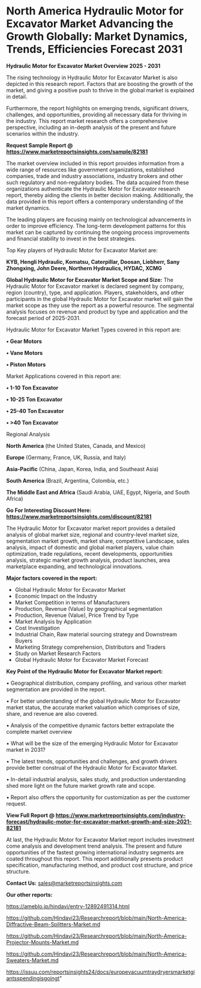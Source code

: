 # North America Hydraulic Motor for Excavator Market Advancing the Growth Globally: Market Dynamics, Trends, Efficiencies Forecast 2031

<Strong> Hydraulic Motor for Excavator Market Overview 2025 - 2031</strong>

The rising technology in Hydraulic Motor for Excavator Market is also depicted in this research report. Factors that are boosting the growth of the market, and giving a positive push to thrive in the global market is explained in detail.

Furthermore, the report highlights on emerging trends, significant drivers, challenges, and opportunities, providing all necessary data for thriving in the industry. This report market research offers a comprehensive perspective, including an in-depth analysis of the present and future scenarios within the industry.

<strong>Request Sample Report @ <a href=https://www.marketreportsinsights.com/sample/82181>https://www.marketreportsinsights.com/sample/82181</a></strong>

The market overview included in this report provides information from a wide range of resources like government organizations, established companies, trade and industry associations, industry brokers and other such regulatory and non-regulatory bodies. The data acquired from these organizations authenticate the Hydraulic Motor for Excavator research report, thereby aiding the clients in better decision making. Additionally, the data provided in this report offers a contemporary understanding of the market dynamics.

The leading players are focusing mainly on technological advancements in order to improve efficiency. The long-term development patterns for this market can be captured by continuing the ongoing process improvements and financial stability to invest in the best strategies.

Top Key players of Hydraulic Motor for Excavator Market are:

<strong>KYB, Hengli Hydraulic, Komatsu, Caterpillar, Doosan, Liebherr, Sany Zhongxing, John Deere, Northern Hydraulics, HYDAC, XCMG</strong>

<strong><b>Global Hydraulic Motor for Excavator Market Scope and Size:</b></strong>
The Hydraulic Motor for Excavator market is declared segment by company, region (country), type, and application. Players, stakeholders, and other participants in the global Hydraulic Motor for Excavator market will gain the market scope as they use the report as a powerful resource. The segmental analysis focuses on revenue and product by type and application and the forecast period of 2025-2031.

Hydraulic Motor for Excavator Market Types covered in this report are:

<strong>• Gear Motors

• Vane Motors

• Piston Motors</strong>

Market Applications covered in this report are:

<strong>• 1-10 Ton Excavator

• 10-25 Ton Excavator

• 25-40 Ton Excavator

• >40 Ton Excavator</strong> 

Regional Analysis

<strong>North America</strong> (the United States, Canada, and Mexico)

<strong>Europe</strong> (Germany, France, UK, Russia, and Italy)

<strong>Asia-Pacific</strong> (China, Japan, Korea, India, and Southeast Asia)

<strong>South America</strong> (Brazil, Argentina, Colombia, etc.)

<strong>The Middle East and Africa</strong> (Saudi Arabia, UAE, Egypt, Nigeria, and South Africa)

<strong>Go For Interesting Discount Here: <a href=https://www.marketreportsinsights.com/discount/82181>https://www.marketreportsinsights.com/discount/82181</a></strong>

The Hydraulic Motor for Excavator market report provides a detailed analysis of global market size, regional and country-level market size, segmentation market growth, market share, competitive Landscape, sales analysis, impact of domestic and global market players, value chain optimization, trade regulations, recent developments, opportunities analysis, strategic market growth analysis, product launches, area marketplace expanding, and technological innovations.

<strong><b>Major factors covered in the report:</b></strong>
<ul>
  <li>Global Hydraulic Motor for Excavator Market </li>
  <li>Economic Impact on the Industry</li>
  <li>Market Competition in terms of Manufacturers</li>
  <li>Production, Revenue (Value) by geographical segmentation</li>
  <li>Production, Revenue (Value), Price Trend by Type</li>
  <li>Market Analysis by Application</li>
  <li>Cost Investigation</li>
  <li>Industrial Chain, Raw material sourcing strategy and Downstream Buyers</li>
  <li>Marketing Strategy comprehension, Distributors and Traders</li>
  <li>Study on Market Research Factors</li>
  <li>Global Hydraulic Motor for Excavator Market Forecast</li>
</ul>

<strong><b>Key Point of the Hydraulic Motor for Excavator Market report:</b></strong>

• Geographical distribution, company profiling, and various other market segmentation are provided in the report.

• For better understanding of the global Hydraulic Motor for Excavator market status, the accurate market valuation which comprises of size, share, and revenue are also covered.

• Analysis of the competitive dynamic factors better extrapolate the complete market overview

• What will be the size of the emerging Hydraulic Motor for Excavator market in 2031?

• The latest trends, opportunities and challenges, and growth drivers provide better construal of the Hydraulic Motor for Excavator Market.

• In-detail industrial analysis, sales study, and production understanding shed more light on the future market growth rate and scope.

• Report also offers the opportunity for customization as per the customer request.

<strong><b>View Full Report @ <a href=https://www.marketreportsinsights.com/industry-forecast/hydraulic-motor-for-excavator-market-growth-and-size-2021-82181>https://www.marketreportsinsights.com/industry-forecast/hydraulic-motor-for-excavator-market-growth-and-size-2021-82181</a></b></strong>


At last, the Hydraulic Motor for Excavator Market report includes investment come analysis and development trend analysis. The present and future opportunities of the fastest growing international industry segments are coated throughout this report. This report additionally presents product specification, manufacturing method, and product cost structure, and price structure.

<strong>Contact Us:</strong>
sales@marketreportsinsights.com

<strong>Our other reports:</strong>

<a href=https://ameblo.jp/hindavi/entry-12892491314.html>https://ameblo.jp/hindavi/entry-12892491314.html</a>

<a href=https://github.com/Hindavi23/Researchreport/blob/main/North-America-Diffractive-Beam-Splitters-Market.md>https://github.com/Hindavi23/Researchreport/blob/main/North-America-Diffractive-Beam-Splitters-Market.md</a>

<a href=https://github.com/Hindavi23/Researchreport/blob/main/North-America-Projector-Mounts-Market.md>https://github.com/Hindavi23/Researchreport/blob/main/North-America-Projector-Mounts-Market.md</a>

<a href=https://github.com/Hindavi23/Researchreport/blob/main/North-America-Sweaters-Market.md>https://github.com/Hindavi23/Researchreport/blob/main/North-America-Sweaters-Market.md</a>

<a href=https://issuu.com/reportsinsights24/docs/europevacuumtraydryersmarketgiantsspendingisgoingt>https://issuu.com/reportsinsights24/docs/europevacuumtraydryersmarketgiantsspendingisgoingt</a>"
